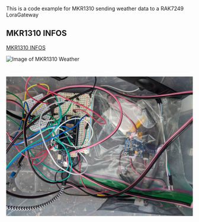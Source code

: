 This is a code example for MKR1310 sending weather data to a RAK7249 LoraGateway
## MKR1310 INFOS 
[MKR1310 INFOS](https://store.arduino.cc/usa/mkr-wan-1310)

![Image of MKR1310 Weather](//images/yaktocat.png)
#

![Image of MKR1310 Weather](https://github.com/markusvankempen/LoraWANTesting/blob/master/arduino-mkr1310/images/PXL_20201010_150514331.jpg?raw=true)

